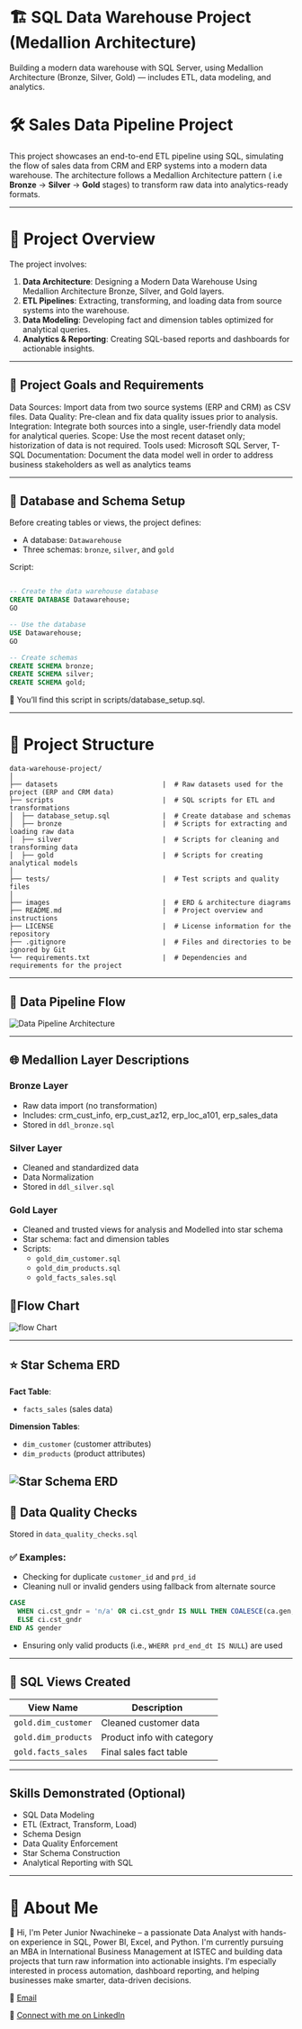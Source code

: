 # 🏗️ SQL Data Warehouse Project (Medallion Architecture)

Building a modern data warehouse with SQL Server, using Medallion Architecture (Bronze, Silver, Gold) — includes ETL, data modeling, and analytics.


# 🛠️ Sales Data Pipeline Project

This project showcases an end-to-end ETL pipeline using SQL, simulating the flow of sales data from CRM and ERP systems into a modern data warehouse. The architecture follows a  Medallion Architecture pattern ( i.e **Bronze** → **Silver** → **Gold** stages) to transform raw data into analytics-ready formats.

---

# 📖 Project Overview

The project involves:

1. **Data Architecture**: Designing a Modern Data Warehouse Using Medallion Architecture Bronze, Silver, and Gold layers.
2. **ETL Pipelines**: Extracting, transforming, and loading data from source systems into the warehouse.
3. **Data Modeling**: Developing fact and dimension tables optimized for analytical queries.
4. **Analytics & Reporting**: Creating SQL-based reports and dashboards for actionable insights.

---

## 🎯 Project Goals and Requirements

Data Sources: Import data from two source systems (ERP and CRM) as CSV files.
Data Quality: Pre-clean and fix data quality issues prior to analysis.
Integration: Integrate both sources into a single, user-friendly data model for analytical queries.
Scope: Use the most recent dataset only; historization of data is not required.
Tools used: Microsoft SQL Server, T-SQL
Documentation: Document the data model well in order to address business stakeholders as well as analytics teams

---
## 🧱 Database and Schema Setup
Before creating tables or views, the project defines:
* A database: `Datawarehouse` 
* Three schemas: `bronze`,  `silver`, and `gold`

Script:

```sql

-- Create the data warehouse database
CREATE DATABASE Datawarehouse;
GO

-- Use the database
USE Datawarehouse;
GO

-- Create schemas
CREATE SCHEMA bronze;
CREATE SCHEMA silver;
CREATE SCHEMA gold;
```
📂 You’ll find this script in scripts/database_setup.sql.

---
# 📁 Project Structure
```
data-warehouse-project/
│
├── datasets                          |  # Raw datasets used for the project (ERP and CRM data)
├── scripts                           |  # SQL scripts for ETL and transformations
│  ├── database_setup.sql             |  # Create database and schemas
│  ├── bronze                         |  # Scripts for extracting and loading raw data
│  ├── silver                         |  # Scripts for cleaning and transforming data
│  ├── gold                           |  # Scripts for creating analytical models
│
├── tests/                            |  # Test scripts and quality files
│
├── images                            |  # ERD & architecture diagrams
├── README.md                         |  # Project overview and instructions
├── LICENSE                           |  # License information for the repository
├── .gitignore                        |  # Files and directories to be ignored by Git
└── requirements.txt                  |  # Dependencies and requirements for the project
```
---

## 🔄 Data Pipeline Flow

![Data Pipeline Architecture](Images/data_warehouse_flow.JPG)

---

## 🌐 Medallion Layer Descriptions

###  Bronze Layer
- Raw data import (no transformation)
- Includes: crm_cust_info, erp_cust_az12, erp_loc_a101, erp_sales_data
- Stored in `ddl_bronze.sql`

###  Silver Layer
- Cleaned and standardized data
- Data Normalization
- Stored in `ddl_silver.sql`

###  Gold Layer
- Cleaned and trusted views for analysis and Modelled into star schema
- Star schema: fact and dimension tables
- Scripts:
  - `gold_dim_customer.sql`
  - `gold_dim_products.sql`
  - `gold_facts_sales.sql`

 ## 🔧Flow Chart
  ![flow Chart](Images/data_warehouse_flow2.JPG)

---

## ⭐ Star Schema ERD

**Fact Table**:
- `facts_sales` (sales data)

**Dimension Tables**:
- `dim_customer` (customer attributes)
- `dim_products` (product attributes)
  
![Star Schema ERD](Images/star_schema_gold_layer.JPG)
---

## 🧹 Data Quality Checks

Stored in `data_quality_checks.sql`

### ✅ Examples:
- Checking for duplicate `customer_id` and `prd_id`
- Cleaning null or invalid genders using fallback from alternate source

```sql
CASE 
  WHEN ci.cst_gndr = 'n/a' OR ci.cst_gndr IS NULL THEN COALESCE(ca.gen,'n/a')
  ELSE ci.cst_gndr
END AS gender
```
- Ensuring only valid products (i.e., `WHERR prd_end_dt IS NULL`) are used
---

## 🔎 SQL Views Created

| View Name           | Description                |
| ------------------- | -------------------------- |
| `gold.dim_customer` | Cleaned customer data      |
| `gold.dim_products` | Product info with category |
| `gold.facts_sales`  | Final sales fact table     |

---

## Skills Demonstrated (Optional)
* SQL Data Modeling
* ETL (Extract, Transform, Load)
* Schema Design
* Data Quality Enforcement
* Star Schema Construction
* Analytical Reporting with SQL

---

# 👤 About Me
👋 Hi, I'm Peter Junior Nwachineke – a passionate Data Analyst with hands-on experience in SQL, Power BI, Excel, and Python. I'm currently pursuing an MBA in International Business Management at ISTEC and building data projects that turn raw information into actionable insights. I'm especially interested in process automation, dashboard reporting, and helping businesses make smarter, data-driven decisions.


📧 [Email](peter.j.nwachineke@gmail.com)

💼 [Connect with me on LinkedIn](https://www.linkedin.com/in/peter-j-nwachineke-819291247/)

